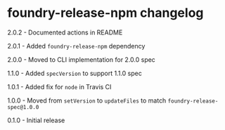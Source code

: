# foundry-release-npm changelog
2.0.2 - Documented actions in README

2.0.1 - Added `foundry-release-npm` dependency

2.0.0 - Moved to CLI implementation for 2.0.0 spec

1.1.0 - Added `specVersion` to support 1.1.0 spec

1.0.1 - Added fix for `node` in Travis CI

1.0.0 - Moved from `setVersion` to `updateFiles` to match `foundry-release-spec@1.0.0`

0.1.0 - Initial release
